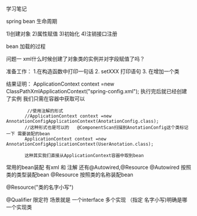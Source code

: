 学习笔记

spring bean 生命周期

1)创建对象
2)属性赋值
3)初始化
4)注销接口注册


bean 加载的过程

问题一
xml什么时候创建了对象类的实例并对字段赋值了吗？

准备工作：
   1.在构造函数中打印一句话 2. setXXX 打印语句  3. 在增加一个类
   
结果证明：
    ApplicationContext context =new ClassPathXmlApplicationContext("spring-config.xml");
    执行完后就已经创建了实例 我们只需在容器中获取可以
   
   
            //使用注解的形式
           //ApplicationContext context =new AnnotationConfigApplicationContext(AnotationConfig.class);
           //这种形式也是可以的   @ComponentScan扫描到AnotationConfig这个类标记一下 需要装配的bean
           ApplicationContext context =new AnnotationConfigApplicationContext(UserAnotation.class);
           
           这种其实我们直接从ApplicationContext容器中取到bean
常用的bean装配 有xml 和 注解 还有@Autowired,@Resource 
@Autowired 按照类的类型装配bean
@Resource  按照类的名称装配bean        

@Resource("类的名字小写")

@Qualifier 限定符 场景就是 一个interface 多个实现 （指定 名字小写)明确是哪一个实现类

           